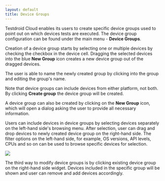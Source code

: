 ```yaml
---
layout: default
title: Device Groups
---
```


Testdroid Cloud enables its users to create specific device groups
used to point out on which devices tests are executed. The
device group configuration can be found under the main menu - **Device
Groups**.

Creation of a device group starts by selecting one or multiple devices
by checking the checkbox in the device cell. Dragging the selected
devices into the blue **New Group** icon creates a new device group
out of the dragged devices.

The user is able to name the newly created group by clicking into the
group and editing the group's name.

Note that device groups can include devices from either platform, not
both. By clicking **Create group** the device group will be created.

A device group can also be created by clicking on the **New Group**
icon, which will open a dialog asking the user to provide all
necessary information.

Users can include devices in device groups by selecting devices
separately on the left-hand side's browsing menu. After selection,
user can drag and drop devices to newly created device group on the
right-hand side. The filter options on the left-hand side, for
example, OS versions, API levels, CPUs and so on can be used to browse
specific devices for selection.

![]({{site.github.url}}/assets/testdroid-cloud-ui/device_groups.png)

The third way to modify device groups is by clicking existing device
group on the right-hand side widget. Devices included in the specific
group will be shown and user can remove and add devices accordingly.
